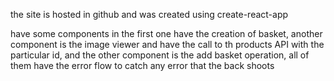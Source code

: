 

the site is hosted in github and was created using create-react-app

have some components in the first one have the creation of basket, another component is the image viewer and have the call to th products API with the particular id, and the other component is the add basket operation, all of them have the error flow to catch any error that the back shoots

